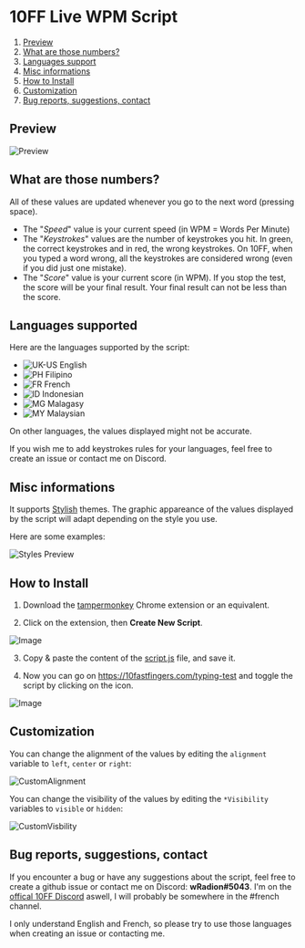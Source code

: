 # 10FF Live WPM Script

1. [Preview](https://github.com/wRadion/10ff_LiveWPMScript#preview)
2. [What are those numbers?](https://github.com/wRadion/10ff_LiveWPMScript#what-are-those-numbers)
3. [Languages support](https://github.com/wRadion/10ff_LiveWPMScript#languages-support)
4. [Misc informations](https://github.com/wRadion/10ff_LiveWPMScript#misc-informations)
5. [How to Install](https://github.com/wRadion/10ff_LiveWPMScript#how-to-install)
6. [Customization](https://github.com/wRadion/10ff_LiveWPMScript#customization)
7. [Bug reports, suggestions, contact](https://github.com/wRadion/10ff_LiveWPMScript#bug-reports-suggestions-contact)

## Preview

![Preview](https://github.com/wRadion/10ff_LiveWPMScript/blob/master/README/preview.png)

## What are those numbers?

All of these values are updated whenever you go to the next word (pressing space).

- The "_Speed_" value is your current speed (in WPM = Words Per Minute)
- The "_Keystrokes_" values are the number of keystrokes you hit. In green, the correct keystrokes and in red, the wrong keystrokes. On 10FF, when you typed a word wrong, all the keystrokes are considered wrong (even if you did just one mistake).
- The "_Score_" value is your current score (in WPM). If you stop the test, the score will be your final result. Your final result can not be less than the score.

## Languages supported

Here are the languages supported by the script:
- ![UK-US](https://github.com/wRadion/10ff_LiveWPMScript/blob/master/README/flags/uk-us.png) English
- ![PH](https://github.com/wRadion/10ff_LiveWPMScript/blob/master/README/flags/ph.png) Filipino
- ![FR](https://github.com/wRadion/10ff_LiveWPMScript/blob/master/README/flags/fr.png) French
- ![ID](https://github.com/wRadion/10ff_LiveWPMScript/blob/master/README/flags/id.png) Indonesian
- ![MG](https://github.com/wRadion/10ff_LiveWPMScript/blob/master/README/flags/mg.png) Malagasy
- ![MY](https://github.com/wRadion/10ff_LiveWPMScript/blob/master/README/flags/my.png) Malaysian

On other languages, the values displayed might not be accurate.

If you wish me to add keystrokes rules for your languages, feel free to create an issue or contact me on Discord.

## Misc informations

It supports [Stylish](https://chrome.google.com/webstore/detail/stylish-custom-themes-for/fjnbnpbmkenffdnngjfgmeleoegfcffe?hl=en) themes. The graphic appareance of the values displayed by the script will adapt depending on the style you use.

Here are some examples:

![Styles Preview](https://github.com/wRadion/10ff_LiveWPMScript/blob/master/README/preview_styles.png)


## How to Install

1. Download the [tampermonkey](https://chrome.google.com/webstore/detail/tampermonkey/dhdgffkkebhmkfjojejmpbldmpobfkfo?hl=en) Chrome extension or an equivalent.

2. Click on the extension, then **Create New Script**.

![Image](https://github.com/wRadion/10ff_LiveWPMScript/blob/master/README/1.png)

3. Copy & paste the content of the [script.js](https://github.com/wRadion/10ff_LiveWPMScript/blob/master/script.js) file, and save it.

4. Now you can go on https://10fastfingers.com/typing-test and toggle the script by clicking on the icon.

![Image](https://github.com/wRadion/10ff_LiveWPMScript/blob/master/README/2.png)

## Customization

You can change the alignment of the values by editing the `alignment` variable to `left`, `center` or `right`:

![CustomAlignment](https://github.com/wRadion/10ff_LiveWPMScript/blob/master/README/custom_align.png)

You can change the visibility of the values by editing the `*Visibility` variables to `visible` or `hidden`:

![CustomVisbility](https://github.com/wRadion/10ff_LiveWPMScript/blob/master/README/custom_visibility.png)

## Bug reports, suggestions, contact

If you encounter a bug or have any suggestions about the script, feel free to create a github issue or contact me on Discord: **wRadion#5043**. I'm on the [offical 10FF Discord](https://discord.gg/4KypVEM) aswell, I will probably be somewhere in the #french channel.

I only understand English and French, so please try to use those languages when creating an issue or contacting me.
